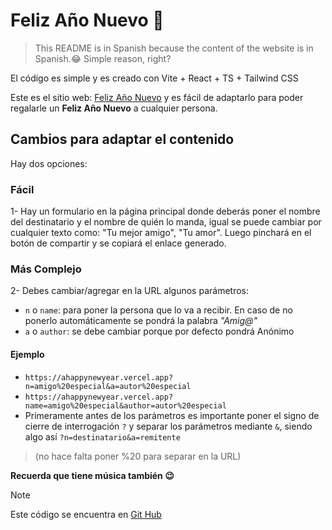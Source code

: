 # Feliz Año Nuevo 🎄

> This README is in Spanish because the content of the website is in Spanish.😂 Simple reason, right?

El código es simple y es creado con Vite + React + TS + Tailwind CSS

Este es el sitio web: [Feliz Año Nuevo](https://ahappynewyear.vercel.app) y es fácil de adaptarlo para poder regalarle un **Feliz Año Nuevo** a cualquier persona.

## Cambios para adaptar el contenido
Hay dos opciones:

### Fácil
1- Hay un formulario en la página principal donde deberás poner el nombre del destinatario y el nombre de quién lo manda, igual se puede cambiar por cualquier texto como: "Tu mejor amigo", "Tu amor". Luego pinchará en el botón de compartir y se copiará el enlace generado.

### Más Complejo
2- Debes cambiar/agregar en la URL algunos parámetros:
* ```n``` o ```name```: para poner la persona que lo va a recibir. En caso de no ponerlo automáticamente se pondrá la palabra *"Amig@"*
* ```a``` o ```author```: se debe cambiar porque por defecto pondrá Anónimo

#### Ejemplo 
 
* ```https://ahappynewyear.vercel.app?n=amigo%20especial&a=autor%20especial```
* ```https://ahappynewyear.vercel.app?name=amigo%20especial&author=autor%20especial```
* Primeramente antes de los parámetros es importante poner el signo de cierre de interrogación ```?``` y separar los parámetros mediante ```&```, siendo algo así ```?n=destinatario&a=remitente```

> (no hace falta poner %20 para separar en la URL)

**Recuerda que tiene música también 😉**

> [!NOTE]
> Este código se encuentra en [Git Hub](https://github.com/alejandrobolano/New-Year)
